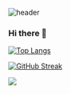 ![header](https://capsule-render.vercel.app/api?type=rect&color=timeGradient&height=120&animation=fadeIn&section=footer&text=He⚽️🗽🎥&fontAlign=50)
### Hi there 👋

[![Top Langs](https://github-readme-stats.vercel.app/api/top-langs/?username=Jiggy97&hide_progress=true&theme=tokyonight)](https://github.com/Jiggy97/github-readme-stats)

[![GitHub Streak](https://github-readme-streak-stats.herokuapp.com/?user=Jiggy97&theme=tokyonight)](https://git.io/streak-stats)

![](https://github-profile-summary-cards.vercel.app/api/cards/profile-details?username=Jiggy97&theme=tokyonight)

